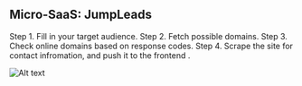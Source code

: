 ## Micro-SaaS: JumpLeads 
Step 1. Fill in your target audience.
Step 2. Fetch possible domains. 
Step 3. Check online domains based on response codes.
Step 4. Scrape the site for contact infromation, and push it to the frontend .


![Alt text](https://i.postimg.cc/G37HFZf8/Scherm-afbeelding-2023-12-21-om-19-02-29.png)
